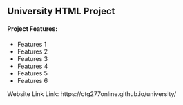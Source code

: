 <h2> University HTML Project </h2>

<h4> Project Features: </h4>
<ul>
   <li> Features 1 </li>
   <li> Features 2 </li>
   <li> Features 3 </li>
   <li> Features 4 </li>
   <li> Features 5 </li>
   <li> Features 6 </li>
</ul>

<p> Website Link Link: https://ctg277online.github.io/university/ </p>
